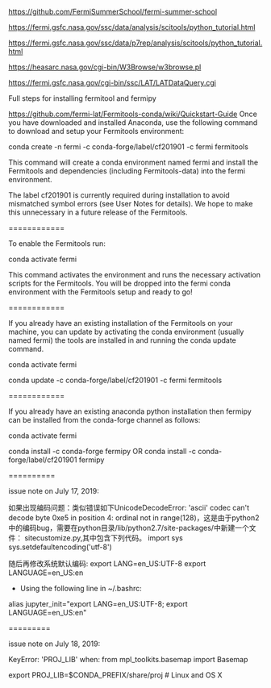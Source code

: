 https://github.com/FermiSummerSchool/fermi-summer-school

https://fermi.gsfc.nasa.gov/ssc/data/analysis/scitools/python_tutorial.html

https://fermi.gsfc.nasa.gov/ssc/data/p7rep/analysis/scitools/python_tutorial.html

https://heasarc.nasa.gov/cgi-bin/W3Browse/w3browse.pl

https://fermi.gsfc.nasa.gov/cgi-bin/ssc/LAT/LATDataQuery.cgi


Full steps for installing fermitool and fermipy

https://github.com/fermi-lat/Fermitools-conda/wiki/Quickstart-Guide
Once you have downloaded and installed Anaconda, use the following command to download and setup your Fermitools environment:

conda create -n fermi -c conda-forge/label/cf201901 -c fermi fermitools

This command will create a conda environment named fermi and install the Fermitools and dependencies (including Fermitools-data) into the fermi environment.

The label cf201901 is currently required during installation to avoid mismatched symbol errors (see User Notes for details). We hope to make this unnecessary in a future release of the Fermitools.

============

To enable the Fermitools run:

conda activate fermi

This command activates the environment and runs the necessary activation scripts for the Fermitools. You will be dropped into the fermi conda environment with the Fermitools setup and ready to go!

============

If you already have an existing installation of the Fermitools on your machine, you can update by activating the conda environment (usually named fermi) the tools are installed in and running the conda update command.

conda activate fermi

conda update -c conda-forge/label/cf201901 -c fermi fermitools

============

If you already have an existing anaconda python installation then fermipy can be installed from the conda-forge channel as follows:

conda activate fermi

conda install -c conda-forge fermipy 
OR
conda install -c conda-forge/label/cf201901 fermipy 

==========

issue note on July 17, 2019:

如果出现编码问题：类似错误如下UnicodeDecodeError: 'ascii' codec can't decode byte 0xe5 in position 4: ordinal not in range(128)，这是由于python2中的编码bug，需要在python目录/lib/python2.7/site-packages/中新建一个文件：
sitecustomize.py,其中包含下列代码。
import sys
sys.setdefaultencoding('utf-8')

随后再修改系统默认编码:
export LANG=en_US:UTF-8
export LANGUAGE=en_US:en

 - Using the following line in ~/.bashrc:

alias jupyter_init="export LANG=en_US:UTF-8; export LANGUAGE=en_US:en"

=========

issue note on July 18, 2019:

KeyError: 'PROJ_LIB' when: from mpl_toolkits.basemap import Basemap

export PROJ_LIB=$CONDA_PREFIX/share/proj  # Linux and OS X
